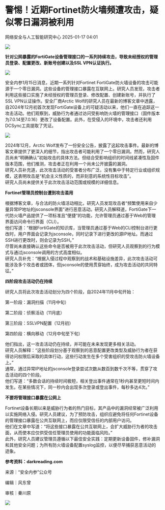 #  警惕！近期Fortinet防火墙频遭攻击，疑似零日漏洞被利用   
 网络安全与人工智能研究中心   2025-01-17 04:01  
  
![](https://mmbiz.qpic.cn/mmbiz_gif/ezpQRXtYHibydaJdq7j5pbliczZFces7KACvQeb5oDaAp0ibibVtOtU0PuxEyVrBKHr8S07Ar2XCSodMObuE1QAweA/640?wx_fmt=gif&from=appmsg "")  
  
**针对公网暴露的FortiGate设备管理接口的一系列持续攻击，导致未经授权的管理员登录、配置更改、新账号创建以及SSL VPN认证执行。**  
  
  
![](https://mmbiz.qpic.cn/mmbiz_jpg/ezpQRXtYHibydaJdq7j5pbliczZFces7KAfSGibukoms9vz7Wb1fZs9uYHtnAzu5BqOv9yaZSzxXjhkibu9G5CUIUw/640?wx_fmt=jpeg&from=appmsg "")  
  
安全内参1月15日消息，近期一系列针对Fortinet FortiGate防火墙设备的攻击可能源于一个零日漏洞。这些设备的管理接口暴露在互联网上。研究人员发现，攻击者利用这些接口实施了未经授权的管理员登录、修改配置、创建新账号，并执行了SSL VPN认证操作。安全厂商Arctic Wolf的研究人员在最新的博客文章中透露，自2024年12月初首次发现FortiGate设备上的可疑活动以来，他们一直在追踪这一攻击活动。他们观察到，威胁行为者通过访问受影响防火墙的管理接口（固件版本为7.0.14至7.0.16）更改了设备配置。此外，在受侵入的环境中，攻击者还利用DCSync工具提取了凭证。  
  
![](https://mmbiz.qpic.cn/mmbiz_png/ezpQRXtYHibydaJdq7j5pbliczZFces7KAEzSicEzzGqLUzBgMmTV1mlWM5A2X2S6EqvQX5iaHalYpIKPGYrKUwtAA/640?wx_fmt=png&from=appmsg "")  
  
  
2024年12月，Arctic Wolf发布了一份安全公告，披露了这起攻击事件。最新的博客文章提供了更深入的细节，指出攻击者可能利用了一个零日漏洞。然而，研究人员尚未“明确确认”初始攻击的具体方法。但结合受影响组织的时间线紧凑性及固件版本范围，他们推测，攻击者正在利用一个尚未公开披露的漏洞。  
研究人员补充道，此次攻击活动的受害者分布广泛，没有集中于特定行业或组织规模，这表明攻击是“机会主义性质的，而非刻意的系统性目标攻击”。  
研究人员尚未提供关于此次攻击活动范围或规模的详细信息。  
  
  
**Fortinet管理员控制台遭到攻击滥用**  
  
  
  
根据博客文章，与合法的防火墙活动相比，研究人员发现攻击者“频繁使用来自少量异常IP地址的jsconsole界面”进行恶意活动。研究人员解释道，FortiGate下一代防火墙产品提供了一项标准且“便捷”的功能，允许管理员通过基于Web的管理界面访问命令行界面（CLI）。  
他们写道：“根据FortiGate的知识库，当管理员通过基于Web的CLI控制台进行更改时，用户界面会记录为jsconsole，同时记录下进行更改的源IP地址。而通过SSH进行更改时，则会记录为SSH。”  
尽管尚未直接确认这些命令是否被用于此次攻击活动，但研究人员观察到的行为模式与通过jsconsole调用的方式高度相似。  
研究人员补充：“根据入侵过程中观察到的战术和基础设施差异，此次攻击活动可能涉及多个攻击者或团体，但jsconsole的使用贯穿始终，成为攻击活动的共同特征。”  
  
  
**四阶段攻击活动仍在持续**  
  
  
  
研究人员将此次攻击活动划分为四个阶段，自2024年11月中旬开始：  
  
  
第一阶段：漏洞扫描（11月中旬）  
  
  
第二阶段：侦察活动（11月底）  
  
  
第三阶段：SSLVPN配置（12月初）  
  
  
第四阶段：横向移动（12月中旬至下旬）  
  
他们指出，这一攻击活动仍在持续，并可能在未来发现更多相关活动。  
研究人员解释：“这些阶段划分基于观察到的恶意配置更改类型及威胁行为者在获得访问权限后采取的具体行动，这些行动发生在多个受害组织的受攻击防火墙设备上。”  
通常，通过异常IP地址的jsconsole登录尝试次数从数百到数千次不等，贯穿了攻击活动的四个阶段。  
他们写道：“多数会话的持续时间极短，相关登出事件通常在1秒内甚至更短时间内发生。在某些情况下，同一秒内会出现多次登录或登出事件，每秒多达4次。”  
  
  
**不要将管理接口暴露在公网上**  
  
  
  
Fortinet设备长期以来是威胁行为者的热门目标，其产品中的漏洞经常被广泛利用以实施网络入侵。研究人员建议，为了预防攻击，组织应避免将任何Fortinet设备的管理接口暴露在公共互联网上，而应仅限受信任的内部用户访问。  
他们在文章中写道：“将这些接口暴露在公共互联网上，会扩大威胁行为者的攻击面，从而使本应仅供受信任管理员使用的功能面临风险。”  
此外，研究人员建议管理员遵循以下最佳安全实践：定期更新设备固件，修补漏洞和其他安全问题；为所有防火墙设备配置syslog监控，以便尽早捕获恶意活动的迹象。  
  
**参考资料：darkreading.com**  
  
  
来源｜“安全内参”公众号  
  
编辑｜风东曾  
  
审核｜秦川原  
  
![](https://mmbiz.qpic.cn/mmbiz_png/ezpQRXtYHibydaJdq7j5pbliczZFces7KA10w37Kxs1E6icEscDTvc8EiaDZoeQA7JFWzPibzRHXPa4trFiahbju0WcQ/640?wx_fmt=png&from=appmsg "")  
  
  
  
  

